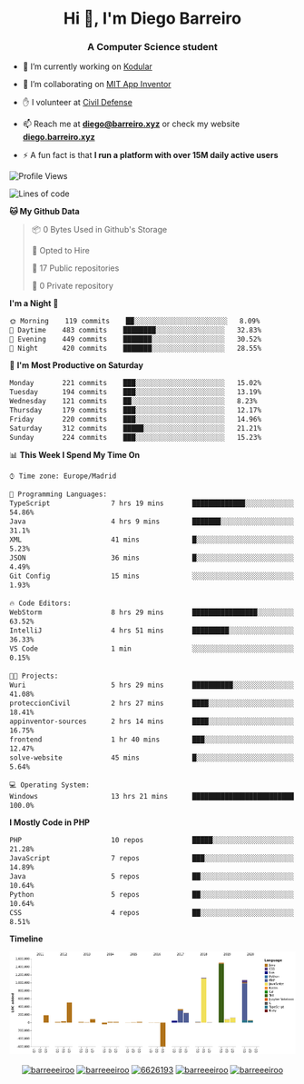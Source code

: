 <h1 align="center">Hi 👋, I'm Diego Barreiro</h1>
<h3 align="center">A Computer Science student</h3>

- 🔭 I’m currently working on [Kodular](https://www.kodular.io)

- 👯 I’m collaborating on [MIT App Inventor](https://github.com/mit-cml/appinventor-sources)

- ✋ I volunteer at [Civil Defense](https://proteccioncivil.sdc.gal)

- 📫 Reach me at **diego@barreiro.xyz** or check my website **[diego.barreiro.xyz](https://diego.barreiro.xyz)**

- ⚡ A fun fact is that **I run a platform with over 15M daily active users**

<!--START_SECTION:waka-->
![Profile Views](http://img.shields.io/badge/Profile%20Views-118-blue)

![Lines of code](https://img.shields.io/badge/From%20Hello%20World%20I%27ve%20Written-18.5%20million%20Lines%20of%20code-blue)

**🐱 My Github Data** 

> 📦 0 Bytes Used in Github's Storage 
 > 
> 💼 Opted to Hire
 > 
> 📜 17 Public repositories
 > 
> 🔑 0 Private repository 
 > 
**I'm a Night 🦉** 

```text
🌞 Morning    119 commits    ██░░░░░░░░░░░░░░░░░░░░░░░   8.09% 
🌆 Daytime    483 commits    ████████░░░░░░░░░░░░░░░░░   32.83% 
🌃 Evening    449 commits    ███████░░░░░░░░░░░░░░░░░░   30.52% 
🌙 Night      420 commits    ███████░░░░░░░░░░░░░░░░░░   28.55%

```
📅 **I'm Most Productive on Saturday** 

```text
Monday       221 commits    ███░░░░░░░░░░░░░░░░░░░░░░   15.02% 
Tuesday      194 commits    ███░░░░░░░░░░░░░░░░░░░░░░   13.19% 
Wednesday    121 commits    ██░░░░░░░░░░░░░░░░░░░░░░░   8.23% 
Thursday     179 commits    ███░░░░░░░░░░░░░░░░░░░░░░   12.17% 
Friday       220 commits    ███░░░░░░░░░░░░░░░░░░░░░░   14.96% 
Saturday     312 commits    █████░░░░░░░░░░░░░░░░░░░░   21.21% 
Sunday       224 commits    ███░░░░░░░░░░░░░░░░░░░░░░   15.23%

```


📊 **This Week I Spend My Time On** 

```text
⌚︎ Time zone: Europe/Madrid

💬 Programming Languages: 
TypeScript               7 hrs 19 mins       █████████████░░░░░░░░░░░░   54.86% 
Java                     4 hrs 9 mins        ███████░░░░░░░░░░░░░░░░░░   31.1% 
XML                      41 mins             █░░░░░░░░░░░░░░░░░░░░░░░░   5.23% 
JSON                     36 mins             █░░░░░░░░░░░░░░░░░░░░░░░░   4.49% 
Git Config               15 mins             ░░░░░░░░░░░░░░░░░░░░░░░░░   1.93%

🔥 Code Editors: 
WebStorm                 8 hrs 29 mins       ████████████████░░░░░░░░░   63.52% 
IntelliJ                 4 hrs 51 mins       █████████░░░░░░░░░░░░░░░░   36.33% 
VS Code                  1 min               ░░░░░░░░░░░░░░░░░░░░░░░░░   0.15%

🐱‍💻 Projects: 
Wuri                     5 hrs 29 mins       ██████████░░░░░░░░░░░░░░░   41.08% 
proteccionCivil          2 hrs 27 mins       ████░░░░░░░░░░░░░░░░░░░░░   18.41% 
appinventor-sources      2 hrs 14 mins       ████░░░░░░░░░░░░░░░░░░░░░   16.75% 
frontend                 1 hr 40 mins        ███░░░░░░░░░░░░░░░░░░░░░░   12.47% 
solve-website            45 mins             █░░░░░░░░░░░░░░░░░░░░░░░░   5.64%

💻 Operating System: 
Windows                  13 hrs 21 mins      █████████████████████████   100.0%

```

**I Mostly Code in PHP** 

```text
PHP                      10 repos            █████░░░░░░░░░░░░░░░░░░░░   21.28% 
JavaScript               7 repos             ███░░░░░░░░░░░░░░░░░░░░░░   14.89% 
Java                     5 repos             ██░░░░░░░░░░░░░░░░░░░░░░░   10.64% 
Python                   5 repos             ██░░░░░░░░░░░░░░░░░░░░░░░   10.64% 
CSS                      4 repos             ██░░░░░░░░░░░░░░░░░░░░░░░   8.51%

```


**Timeline**

![Chart not found](https://github.com/barreeeiroo/barreeeiroo/blob/master/charts/bar_graph.png) 


<!--END_SECTION:waka-->

<p align="center">
<a href="https://twitter.com/barreeeiroo" target="blank"><img align="center" src="https://cdn.jsdelivr.net/npm/simple-icons@3.0.1/icons/twitter.svg" alt="barreeeiroo" height="20" width="20" /></a>
<a href="https://linkedin.com/in/barreeeiroo" target="blank"><img align="center" src="https://cdn.jsdelivr.net/npm/simple-icons@3.0.1/icons/linkedin.svg" alt="barreeeiroo" height="20" width="20" /></a>
<a href="https://stackoverflow.com/users/6626193" target="blank"><img align="center" src="https://cdn.jsdelivr.net/npm/simple-icons@3.0.1/icons/stackoverflow.svg" alt="6626193" height="20" width="20" /></a>
<a href="https://fb.com/barreeeiroo" target="blank"><img align="center" src="https://cdn.jsdelivr.net/npm/simple-icons@3.0.1/icons/facebook.svg" alt="barreeeiroo" height="20" width="20" /></a>
<a href="https://instagram.com/barreeeiroo" target="blank"><img align="center" src="https://cdn.jsdelivr.net/npm/simple-icons@3.0.1/icons/instagram.svg" alt="barreeeiroo" height="20" width="20" /></a>
</p>
